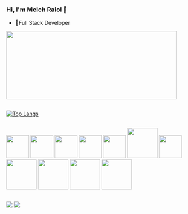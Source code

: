 ### Hi, I'm Melch Raiol 👋


- 🔭Full Stack Developer

<div align-item=center>
 <a href="https://github.com/melch-raiol">
  <img width="450em" height="180em" src="https://github-readme-stats-sigma-five.vercel.app/api?username=melch-raiol&show_icons=true&theme=nightowl&include_all_commits=true&count_private=true&custom_title=Melch%20Roza%20%27s%20GitHub%20Stats"/>
  
</div>
 
 ##
 
 [![Top Langs](https://github-readme-stats.vercel.app/api/top-langs/?username=melch-raiol)](https://github.com/anuraghazra/github-readme-stats)

##

<div>
            <img height="60em" src="https://cdn.jsdelivr.net/gh/devicons/devicon/icons/html5/html5-original.svg" />
            <img height="60em" src="https://cdn.jsdelivr.net/gh/devicons/devicon/icons/css3/css3-original.svg" />
            <img height="60em" src="https://cdn.jsdelivr.net/gh/devicons/devicon/icons/react/react-original-wordmark.svg" />
            <img  height="60em"src="https://cdn.jsdelivr.net/gh/devicons/devicon/icons/javascript/javascript-plain.svg" />
            <img height="60em" src="https://www.typescriptlang.org/favicon.ico" />
            <img height="80em" src="https://cdn.jsdelivr.net/gh/devicons/devicon/icons/npm/npm-original-wordmark.svg" />
            <img height="60em"src="https://cdn.jsdelivr.net/gh/devicons/devicon/icons/postgresql/postgresql-original-wordmark.svg" />
            <img height="80em"src="https://cdn.jsdelivr.net/gh/devicons/devicon/icons/nodejs/nodejs-original-wordmark.svg" />
            <img height="80em" src="https://cdn.jsdelivr.net/gh/devicons/devicon/icons/nestjs/nestjs-plain-wordmark.svg" />
            <img height="80em" src="https://cdn.jsdelivr.net/gh/devicons/devicon@latest/icons/nextjs/nextjs-original-wordmark.svg" />
            <img height="80em" src="https://cdn.jsdelivr.net/gh/devicons/devicon@latest/icons/sass/sass-original.svg" />
          
</div>

 ##
 
<div >
<a href = "mailto:melchraiol@hotmail.com"><img src="https://img.shields.io/badge/Hotmail-D14836?style=for-the-badge&logo=gmail&logoColor=white" target="_blank"></a>
<a href="https://www.linkedin.com/in/melch-raiol-202a0b24a/" target="_blank"><img src="https://img.shields.io/badge/-LinkedIn-%230077B5?style=for-the-badge&logo=linkedin&logoColor=white" target="_blank"></a>
</div>


